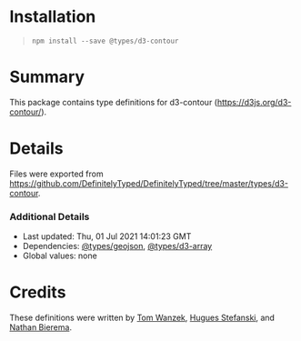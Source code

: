 # Installation
> `npm install --save @types/d3-contour`

# Summary
This package contains type definitions for d3-contour (https://d3js.org/d3-contour/).

# Details
Files were exported from https://github.com/DefinitelyTyped/DefinitelyTyped/tree/master/types/d3-contour.

### Additional Details
 * Last updated: Thu, 01 Jul 2021 14:01:23 GMT
 * Dependencies: [@types/geojson](https://npmjs.com/package/@types/geojson), [@types/d3-array](https://npmjs.com/package/@types/d3-array)
 * Global values: none

# Credits
These definitions were written by [Tom Wanzek](https://github.com/tomwanzek), [Hugues Stefanski](https://github.com/Ledragon), and [Nathan Bierema](https://github.com/Methuselah96).
